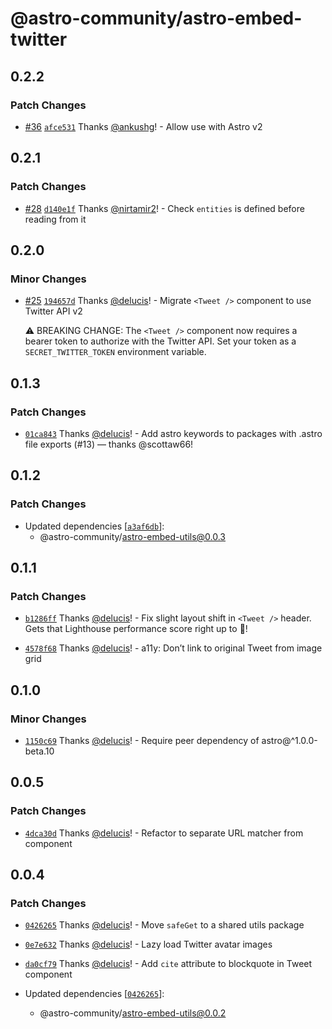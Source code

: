 # @astro-community/astro-embed-twitter

## 0.2.2

### Patch Changes

- [#36](https://github.com/astro-community/astro-embed/pull/36) [`afce531`](https://github.com/astro-community/astro-embed/commit/afce531e92efe4c14f48f7c0bfee0cf591dbfef2) Thanks [@ankushg](https://github.com/ankushg)! - Allow use with Astro v2

## 0.2.1

### Patch Changes

- [#28](https://github.com/astro-community/astro-embed/pull/28) [`d140e1f`](https://github.com/astro-community/astro-embed/commit/d140e1fa3128dca28c533e71cb56c3cee7a61235) Thanks [@nirtamir2](https://github.com/nirtamir2)! - Check `entities` is defined before reading from it

## 0.2.0

### Minor Changes

- [#25](https://github.com/astro-community/astro-embed/pull/25) [`194657d`](https://github.com/astro-community/astro-embed/commit/194657dabaad0aae7183698ee556d289ceed2da7) Thanks [@delucis](https://github.com/delucis)! - Migrate `<Tweet />` component to use Twitter API v2

  ⚠️ BREAKING CHANGE: The `<Tweet />` component now requires a bearer token to authorize with the Twitter API. Set your token as a `SECRET_TWITTER_TOKEN` environment variable.

## 0.1.3

### Patch Changes

- [`01ca843`](https://github.com/astro-community/astro-embed/commit/01ca8433c9110a164c45fe1784f48ee4324d8661) Thanks [@delucis](https://github.com/delucis)! - Add astro keywords to packages with .astro file exports (#13) — thanks @scottaw66!

## 0.1.2

### Patch Changes

- Updated dependencies [[`a3af6db`](https://github.com/astro-community/astro-embed/commit/a3af6db0b74002b6477ad243acf9078b6b243ce0)]:
  - @astro-community/astro-embed-utils@0.0.3

## 0.1.1

### Patch Changes

- [`b1286ff`](https://github.com/astro-community/astro-embed/commit/b1286ff5f989f423679a960ba11568af079c7fd5) Thanks [@delucis](https://github.com/delucis)! - Fix slight layout shift in `<Tweet />` header. Gets that Lighthouse performance score right up to 💯!

* [`4578f68`](https://github.com/astro-community/astro-embed/commit/4578f68a468e5b5d14e00e4945ebf69494d7a2ea) Thanks [@delucis](https://github.com/delucis)! - a11y: Don’t link to original Tweet from image grid

## 0.1.0

### Minor Changes

- [`1150c69`](https://github.com/astro-community/astro-embed/commit/1150c69099cca8dc15dc1492b0367e9ec7bf5cf9) Thanks [@delucis](https://github.com/delucis)! - Require peer dependency of astro@^1.0.0-beta.10

## 0.0.5

### Patch Changes

- [`4dca30d`](https://github.com/astro-community/astro-embed/commit/4dca30d6752359febaed0f01d2ca4e22a0a3dc34) Thanks [@delucis](https://github.com/delucis)! - Refactor to separate URL matcher from component

## 0.0.4

### Patch Changes

- [`0426265`](https://github.com/astro-community/astro-embed/commit/0426265413503db9f5dffc57f17b7f1c1e8b87ee) Thanks [@delucis](https://github.com/delucis)! - Move `safeGet` to a shared utils package

* [`0e7e632`](https://github.com/astro-community/astro-embed/commit/0e7e6327a0befba450d97bffd3b789fa6f3dd415) Thanks [@delucis](https://github.com/delucis)! - Lazy load Twitter avatar images

- [`da0cf79`](https://github.com/astro-community/astro-embed/commit/da0cf795f87cda1e478ecfa02e2492a7b405616e) Thanks [@delucis](https://github.com/delucis)! - Add `cite` attribute to blockquote in Tweet component

- Updated dependencies [[`0426265`](https://github.com/astro-community/astro-embed/commit/0426265413503db9f5dffc57f17b7f1c1e8b87ee)]:
  - @astro-community/astro-embed-utils@0.0.2
